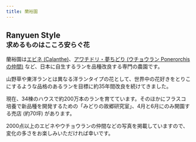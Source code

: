 ```yaml
---
title: 蘭裕園
---
```

## Ranyuen Style<br /><small>求めるものはこころ安らぐ花</small>
蘭裕園は[エビネ (Calanthe)](growings/calanthe/)、[アワチドリ・夢ちどり (ウチョウラン Ponerorchis の仲間)](growings/ponerorchis/) など、日本に自生するランを品種改良する専門の農園です。

山野草や東洋ランとは異なる洋ランタイプの花として、世界中の花好きをとりこにするような品格のあるランを目標に約35年間改良を続けてきました。

現在、34棟のハウスで約200万本のランを育てています。そのほかにフラスコ培養で新品種を開発するための「みどりの故郷研究室」、4月と6月にのみ開園する売店 (約70坪) があります。

2000点以上のエビネやウチョウランの仲間などの写真を掲載していますので、変化の多さをお楽しみいただければ幸いです。
